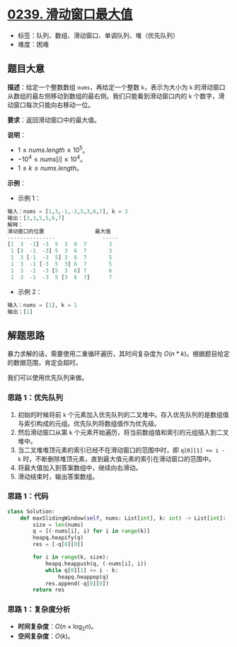 # [0239. 滑动窗口最大值](https://leetcode.cn/problems/sliding-window-maximum/)

- 标签：队列、数组、滑动窗口、单调队列、堆（优先队列）
- 难度：困难

## 题目大意

**描述**：给定一个整数数组 `nums`，再给定一个整数 `k`，表示为大小为 `k` 的滑动窗口从数组的最左侧移动到数组的最右侧。我们只能看到滑动窗口内的 `k` 个数字，滑动窗口每次只能向右移动一位。

**要求**：返回滑动窗口中的最大值。

**说明**：

- $1 \le nums.length \le 10^5$。
- $-10^4 \le nums[i] \le 10^4$。
- $1 \le k \le nums.length$。

**示例**：

- 示例 1：

```Python
输入：nums = [1,3,-1,-3,5,3,6,7], k = 3
输出：[3,3,5,5,6,7]
解释：
滑动窗口的位置                最大值
---------------               -----
[1  3  -1] -3  5  3  6  7       3
 1 [3  -1  -3] 5  3  6  7       3
 1  3 [-1  -3  5] 3  6  7       5
 1  3  -1 [-3  5  3] 6  7       5
 1  3  -1  -3 [5  3  6] 7       6
 1  3  -1  -3  5 [3  6  7]      7
```

- 示例 2：

```Python
输入：nums = [1], k = 1
输出：[1]
```

## 解题思路

暴力求解的话，需要使用二重循环遍历，其时间复杂度为 $O(n * k)$。根据题目给定的数据范围，肯定会超时。

我们可以使用优先队列来做。

### 思路 1：优先队列

1. 初始的时候将前 `k` 个元素加入优先队列的二叉堆中。存入优先队列的是数组值与索引构成的元组。优先队列将数组值作为优先级。
2. 然后滑动窗口从第 `k` 个元素开始遍历，将当前数组值和索引的元组插入到二叉堆中。
3. 当二叉堆堆顶元素的索引已经不在滑动窗口的范围中时，即 `q[0][1] <= i - k` 时，不断删除堆顶元素，直到最大值元素的索引在滑动窗口的范围中。
4. 将最大值加入到答案数组中，继续向右滑动。
5. 滑动结束时，输出答案数组。

### 思路 1：代码

```Python
class Solution:
    def maxSlidingWindow(self, nums: List[int], k: int) -> List[int]:
        size = len(nums)
        q = [(-nums[i], i) for i in range(k)]
        heapq.heapify(q)
        res = [-q[0][0]]

        for i in range(k, size):
            heapq.heappush(q, (-nums[i], i))
            while q[0][1] <= i - k:
                heapq.heappop(q)
            res.append(-q[0][0])
        return res
```

### 思路 1：复杂度分析

- **时间复杂度**：$O(n \times \log_2n)$。
- **空间复杂度**：$O(k)$。

